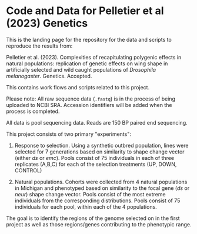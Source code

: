 # Code and Data for Pelletier et al (2023) Genetics

This is the landing page for the repository for the data and scripts to reproduce the results from:

Pelletier et al. (2023). Complexities of recapitulating polygenic effects in natural populations: replication of genetic effects on wing shape in artificially selected and wild caught populations of *Drosophila melanogaster*. Genetics. Accepted.

This contains work flows and scripts related to this project. 

Please note: All raw sequence data (`.fastq`) is in the process of being uploaded to NCBI SRA. Accession identifiers will be added when the process is completed.

All data is pool sequencing data. Reads are 150 BP paired end sequencing. 

This project consists of two primary "experiments": 

1. Response to selection. Using a synthetic outbred population, lines were selected for 7 generations based on similarity to shape change vector (either *ds* or *emc*). Pools consist of 75 individuals in each of three replicates (A,B,C) for each of the selection treatments (UP, DOWN, CONTROL) 

2. Natural populations. Cohorts were collected from 4 natural populations in Michigan and phenotyped based on similarity to the focal gene (*ds* or *neur*) shape change vector. Pools consist of the most extreme individuals from the corresponding distributions. Pools consist of 75 individuals for each pool, within each of the 4 populations. 

The goal is to identify the regions of the genome selected on in the first project as well as those regions/genes contributing to the phenotypic range.

